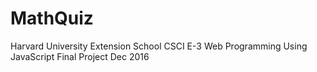 # MathQuiz
Harvard University Extension School CSCI E-3 Web Programming Using JavaScript  Final Project Dec 2016
